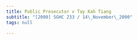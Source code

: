 ```yaml
---
title: Public Prosecutor v Tay Kah Tiang
subtitle: "[2000] SGHC 233 / 14\_November\_2000"
tags: null

---
```


